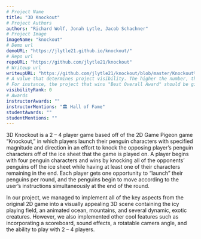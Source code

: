```yaml
---
# Project Name
title: "3D Knockout"
# Project Authors
authors: "Richard Wolf, Jonah Lytle, Jacob Schachner"
# Project Image
imageName: "knockout"
# Demo url
demoURL: "https://jlytle21.github.io/knockout/"
# Repo url
repoURL: "https://github.com/jlytle21/knockout"
# Writeup url
writeupURL: "https://github.com/jlytle21/knockout/blob/master/Knockout%20Written%20Report.pdf"
# A value that determines project visibility. The higher the number, the closer it will appear to the top
# For instance, the project that wins "Best Overall Award" should be given the highest visibilityRank
visibilityRank: 0
# Awards
instructorAwards: ""
instructorMentions: "🏛️ Hall of Fame"
studentAwards: ""
studentMentions: ""
---
```

3D Knockout is a 2 – 4 player game based off of the 2D Game Pigeon game “Knockout,” in which players launch their penguin characters with specified magnitude and direction in an effort to knock the opposing player’s penguin characters off of the ice sheet that the game is played on. A player begins with four penguin characters and wins by knocking all of the opponents’ penguins off the ice sheet while having at least one of their characters remaining in the end. Each player gets one opportunity to “launch” their penguins per round, and the penguins begin to move according to the user’s instructions simultaneously at the end of the round.

In our project, we managed to implement all of the key aspects from the original 2D game into a visually appealing 3D scene containing the icy playing field, an animated ocean, mountains, and several dynamic, exotic creatures. However, we also implemented other cool features such as incorporating a scoreboard, sound effects, a rotatable camera angle, and the ability to play with 2 – 4 players.
